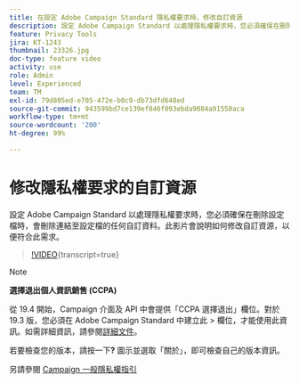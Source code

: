 ```yaml
---
title: 在設定 Adobe Campaign Standard 隱私權要求時，修改自訂資源
description: 設定 Adobe Campaign Standard 以處理隱私權要求時，您必須確保在刪除設定檔時，會刪除連結至設定檔的任何自訂資料。此影片會說明如何修改自訂資源，以便符合此需求。
feature: Privacy Tools
jira: KT-1243
thumbnail: 23326.jpg
doc-type: feature video
activity: use
role: Admin
level: Experienced
team: TM
exl-id: 79d805ed-e705-472e-b0c9-db73dfd648ed
source-git-commit: 943599bd7ce139ef846f093ebda9084a91550aca
workflow-type: tm+mt
source-wordcount: '200'
ht-degree: 99%

---
```


# 修改隱私權要求的自訂資源

設定 Adobe Campaign Standard 以處理隱私權要求時，您必須確保在刪除設定檔時，會刪除連結至設定檔的任何自訂資料。此影片會說明如何修改自訂資源，以便符合此需求。

>[!VIDEO](https://video.tv.adobe.com/v/23326?learn=on){transcript=true}

>[!NOTE]
>
>**選擇退出個人資訊銷售 (CCPA)**
>
>從 19.4 開始，Campaign 介面及 API 中會提供「CCPA 選擇退出」欄位。對於 19.3 版，您必須在 Adobe Campaign Standard 中建立此 > 欄位，才能使用此資訊。如需詳細資訊，請參閱[詳細文件](https://experienceleague.adobe.com/docs/campaign-standard/using/getting-started/privacy/privacy-requests.html?lang=zh-Hant#privacy-requests)。
>
> 若要檢查您的版本，請按一下&#x200B;**?** 圖示並選取「關於」，即可檢查自己的版本資訊。

另請參閱 [ Campaign 一般隱私權指引](https://experienceleague.adobe.com/docs/campaign-classic/using/getting-started/privacy/privacy-management.html?lang=zh-Hant)
